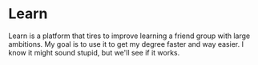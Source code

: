 # Learn

Learn is a platform that tires to improve learning a friend group with large ambitions. My goal is to use it to get my degree faster and way easier. I know it might sound stupid, but we'll see if it works.
